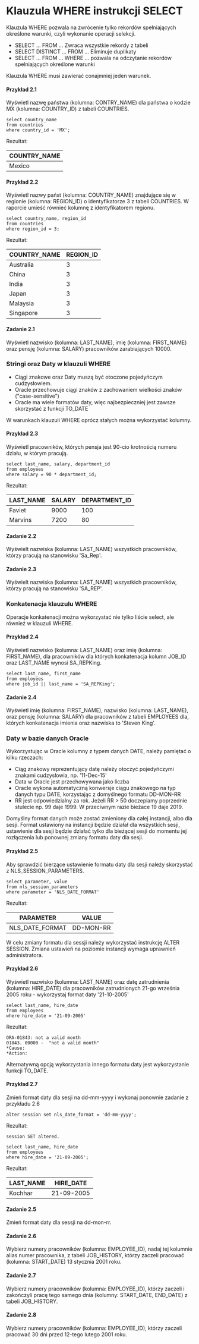 # Klauzula WHERE instrukcji SELECT

Klauzula WHERE pozwala na zwrócenie tylko rekordów spełniających określone warunki, czyli wykonanie operacji selekcji.

* SELECT ... FROM ... Zwraca wszystkie rekordy z tabeli
* SELECT DISTINCT ... FROM ... Eliminuje duplikaty
* SELECT ... FROM ... WHERE ... pozwala na odczytanie rekordów spelniających określone warunki

Klauzula WHERE musi zawierać conajmniej jeden warunek.

#### Przykład 2.1

Wyświetl nazwę państwa (kolumna: CONTRY_NAME) dla państwa o kodzie MX (kolumna: COUNTRY_ID) z tabeli COUNTRIES.

```
select country_name
from countries
where country_id = 'MX';
```

Rezultat:

| COUNTRY_NAME |
| -- |
| Mexico |

#### Przykład 2.2

Wyświetl nazwy państ (kolumna: COUNTRY_NAME) znajdujące się w regionie (kolumna: REGION_ID) o identyfikatorze 3 z tabeli COUNTRIES. W raporcie umieść równieć kolumnę z identyfikatorem regionu.

```
select country_name, region_id
from countries
where region_id = 3;
```

Rezultat:

COUNTRY_NAME|REGION_ID
-- | --
Australia|3
China|3
India|3
Japan|3
Malaysia|3
Singapore|3

#### Zadanie 2.1

Wyświetl nazwisko (kolumna: LAST_NAME), imię (kolumna: FIRST_NAME) oraz pensję (kolumna: SALARY) pracowników zarabiających 10000.

### Stringi oraz Daty w klauzuli WHERE

* Ciągi znakowe oraz Daty muszą być otoczone pojedyńczym cudzysłowiem. 
* Oracle przechowuje ciągi znaków z zachowaniem wielkości znaków ("case-sensitive") 
* Oracle ma wiele formatów daty, więc najbezpieczniej jest zawsze skorzystać z funkcji TO_DATE
 
W warunkach klauzuli WHERE oprócz stałych można wykorzystać kolumny. 

#### Przykład 2.3

Wyświetl pracowników, których pensja jest 90-cio krotnością numeru działu, w którym pracują.

```
select last_name, salary, department_id
from employees
where salary = 90 * department_id;
```

Rezultat:

LAST_NAME|SALARY|DEPARTMENT_ID
-- | -- | --
Faviet|9000|100
Marvins|7200|80

#### Zadanie 2.2

Wyświelt nazwiska (kolumna: LAST_NAME) wszystkich pracowników, którzy pracują na stanowisku 'Sa_Rep'.

#### Zadanie 2.3

Wyświelt nazwiska (kolumna: LAST_NAME) wszystkich pracowników, którzy pracują na stanowisku 'SA_REP'.

### Konkatenacja klauzulu WHERE

Operacje konkatenacji można wykorzystać nie tylko liście select, ale również w klauzuli WHERE.

#### Przykład 2.4

Wyświetl nazwisko (kolumna: LAST_NAME) oraz imię (kolumna: FIRST_NAME), dla pracowników dla których konkatenacja kolumn JOB_ID oraz LAST_NAME wynosi SA_REPKing.

```
select last_name, first_name
from employees
where job_id || last_name = 'SA_REPKing';
```

#### Zadanie 2.4

Wyświetl imię (kolumna: FIRST_NAME), nazwisko (kolumna: LAST_NAME), oraz pensję (kolumna: SALARY) dla pracowników z tabeli EMPLOYEES dla, których konkatenacja imienia oraz nazwiska to 'Steven King'. 

### Daty w bazie danych Oracle

Wykorzystując w Oracle kolumny z typem danych DATE, należy pamiętać o kilku rzeczach:

* Ciąg znakowy reprezentujący datę należy otoczyć pojedyńczymi znakami cudzysłowia, np. '11-Dec-15'
* Data w Oracle jest przechowywana jako liczba
* Oracle wykona automatyczną konwersje ciągu znakowego na typ danych typu DATE, korzystając z domyślnego formatu DD-MON-RR
* RR jest odpowiedzialny za rok. Jeżeli RR > 50 doczepiamy poprzednie stulecie np. 99 daje 1999. W przeciwnym razie bieżace 19 daje 2019.

Domyślny format danych może zostać zmieniony dla całej instancji, albo dla sesji.
Format ustawiony na instancji będzie działał dla wszystkich sesji, ustawienie dla sesji będzie działać tylko dla bieżącej sesji do momentu jej rozłączenia lub ponownej zmiany formatu daty dla sesji.

#### Przykład 2.5

Aby sprawdzić bierzące ustawienie formatu daty dla sesji należy skorzystać z NLS_SESSION_PARAMETERS.

```
select parameter, value
from nls_session_parameters
where parameter = 'NLS_DATE_FORMAT'
```

Rezultat:

PARAMETER|VALUE
--|--
NLS_DATE_FORMAT|DD-MON-RR

W celu zmiany formatu dla sessji należy wykorzystać instrukcję ALTER SESSION. Zmiana ustawień na poziomie instancji wymaga uprawnień administratora.

#### Przykład 2.6

Wyświetl nazwisko (kolumna: LAST_NAME) oraz datę zatrudnienia (kolumna: HIRE_DATE) dla pracowników zatrudnionych 21-go września 2005 roku - wykorzystaj format daty '21-10-2005'

```
select last_name, hire_date
from employees
where hire_date = '21-09-2005'
```

Rezultat:

```
ORA-01843: not a valid month
01843. 00000 -  "not a valid month"
*Cause:    
*Action:
```

Alternatywną opcją wykorzystania innego formatu daty jest wykorzystanie funkcji TO_DATE.


#### Przykład 2.7

Zmień format daty dla sesji na dd-mm-yyyy i wykonaj ponownie zadanie z przykładu 2.6

```
alter session set nls_date_format = 'dd-mm-yyyy';
```

Rezultat:

```
session SET altered.
```

```
select last_name, hire_date
from employees
where hire_date = '21-09-2005';
```

Rezultat:

LAST_NAME|HIRE_DATE
--|--
Kochhar|21-09-2005


#### Zadanie 2.5

Zmień format daty dla sessji na dd-mon-rr.


#### Zadanie 2.6

Wybierz numery pracowników (kolumna: EMPLOYEE_ID), nadaj tej kolumnie alias numer pracownika, z tabeli JOB_HISTORY, którzy zaczeli pracować (kolumna: START_DATE) 13 stycznia 2001 roku.

#### Zadanie 2.7

Wybierz numery pracowników (kolumna: EMPLOYEE_ID), którzy zaczeli i zakończyli pracę tego samego dnia (kolumny: START_DATE, END_DATE) z tabeli JOB_HISTORY.

#### Zadanie 2.8

Wybierz numery pracowników (kolumna: EMPLOYEE_ID), którzy zaczeli pracować 30 dni przed 12-tego lutego 2001 roku.



